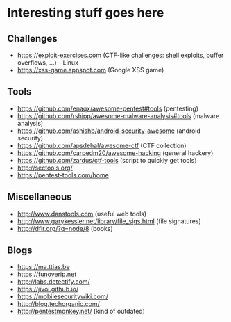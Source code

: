 # Interesting stuff goes here

## Challenges
- https://exploit-exercises.com (CTF-like challenges: shell exploits, buffer overflows, ...) - Linux
- https://xss-game.appspot.com (Google XSS game)

## Tools
- https://github.com/enaqx/awesome-pentest#tools (pentesting)
- https://github.com/rshipp/awesome-malware-analysis#tools (malware analysis)
- https://github.com/ashishb/android-security-awesome (android security)
- https://github.com/apsdehal/awesome-ctf (CTF collection)
- https://github.com/carpedm20/awesome-hacking (general hackery)
- https://github.com/zardus/ctf-tools (script to quickly get tools)
- http://sectools.org/
- https://pentest-tools.com/home

## Miscellaneous
- http://www.danstools.com (useful web tools)
- http://www.garykessler.net/library/file_sigs.html (file signatures)
- http://dfir.org/?q=node/8 (books)

## Blogs
- https://ma.ttias.be
- https://funoverip.net
- http://labs.detectify.com/
- https://jivoi.github.io/
- https://mobilesecuritywiki.com/
- http://blog.techorganic.com/
- http://pentestmonkey.net/ (kind of outdated)
